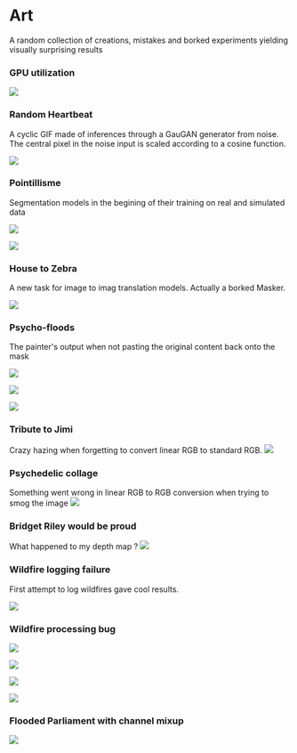 # Art
A random collection of creations, mistakes and borked experiments yielding visually surprising results

### GPU utilization

![](/2020-10-27%20at%2017.09.png)

### Random Heartbeat

A cyclic GIF made of inferences through a GauGAN generator from noise. The central pixel in the noise input is scaled according to a cosine function.

![](/heartbeat_100_50_225401636.gif)

### Pointillisme

Segmentation models in the begining of their training on real and simulated data

![](real-pointillism.png)

![](sim-pointillism.png)

### House to Zebra

A new task for image to imag translation models. Actually a borked Masker.

![](https://github.com/cc-ai/art/blob/main/zebromnigan.png)

### Psycho-floods

The painter's output when not pasting the original content back onto the mask

![](/003.jpg)

![](/013.jpg)

![](/014.jpg)

### Tribute to Jimi

Crazy hazing when forgetting to convert linear RGB to standard RGB. 
![](/PurpleHaze.png)

### Psychedelic collage
Something went wrong in linear RGB to RGB conversion when trying to smog the image
![](/futuristicollage.png)

### Bridget Riley would be proud 
What happened to my depth map ?
![](/zebradepth.png)
### Wildfire logging failure

First attempt to log wildfires gave cool results.

![](/wildfire_failure.png)

### Wildfire processing bug

![](/DaEwgFJdh-5zMGQTlRBqCg_wildfire.png)

![](/2a4PV_wildfire.png)

![](/AB_231_wildfire.png)

![](/2021-01-07%20at%2014.54_wildfire.png)

### Flooded Parliament with channel mixup

![](/2880px-Assemblée_nationale_du_Québec%2C_l'Hôtel_du_Parlement%2C_façade_avec_ancien_entré_principal_flood%20(1).png)
